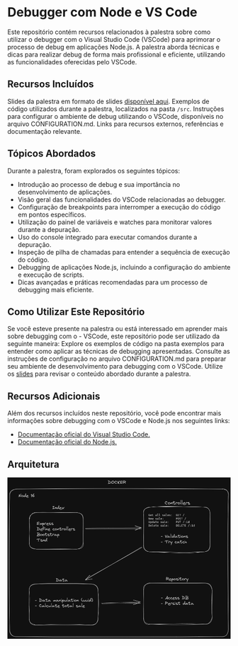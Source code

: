 # Debugger com Node e VS Code
Este repositório contém recursos relacionados à palestra sobre como utilizar o debugger com o Visual Studio Code (VSCode) para aprimorar o processo de debug em aplicações Node.js. A palestra aborda técnicas e dicas para realizar debug de forma mais profissional e eficiente, utilizando as funcionalidades oferecidas pelo VSCode.

## Recursos Incluídos
Slides da palestra em formato de slides [disponível aqui](https://docs.google.com/presentation/d/1o-rU4krag3WTnCk022Zr0qFF-73USLGqNv8JRz2Wrj8/edit?usp=sharing).
Exemplos de código utilizados durante a palestra, localizados na pasta ```/src```.
Instruções para configurar o ambiente de debug utilizando o VSCode, disponíveis no arquivo CONFIGURATION.md.
Links para recursos externos, referências e documentação relevante.

## Tópicos Abordados
Durante a palestra, foram explorados os seguintes tópicos:

- Introdução ao processo de debug e sua importância no desenvolvimento de aplicações.
- Visão geral das funcionalidades do VSCode relacionadas ao debugger.
- Configuração de breakpoints para interromper a execução do código em pontos específicos.
- Utilização do painel de variáveis e watches para monitorar valores durante a depuração.
- Uso do console integrado para executar comandos durante a depuração.
- Inspeção de pilha de chamadas para entender a sequência de execução do código.
- Debugging de aplicações Node.js, incluindo a configuração do ambiente e execução de scripts.
- Dicas avançadas e práticas recomendadas para um processo de debugging mais eficiente.

## Como Utilizar Este Repositório
Se você esteve presente na palestra ou está interessado em aprender mais sobre debugging com o - VSCode, este repositório pode ser utilizado da seguinte maneira:
Explore os exemplos de código na pasta exemplos para entender como aplicar as técnicas de debugging apresentadas.
Consulte as instruções de configuração no arquivo CONFIGURATION.md para preparar seu ambiente de desenvolvimento para debugging com o VSCode.
Utilize os [slides](https://docs.google.com/presentation/d/1o-rU4krag3WTnCk022Zr0qFF-73USLGqNv8JRz2Wrj8/edit?usp=sharing) para revisar o conteúdo abordado durante a palestra.
## Recursos Adicionais
Além dos recursos incluídos neste repositório, você pode encontrar mais informações sobre debugging com o VSCode e Node.js nos seguintes links:

- [Documentação oficial do Visual Studio Code.](https://code.visualstudio.com/docs/editor/debugging)
- [Documentação oficial do Node.js.](https://nodejs.org/api/debugger.html)

## Arquitetura
![Arquitetura](./Architecture.png)
